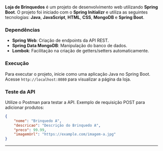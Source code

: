 
**Loja de Brinquedos** é um projeto de desenvolvimento web utilizando **Spring Boot**. O projeto foi iniciado com o **Spring Initializr** e utiliza as seguintes tecnologias: **Java**, **JavaScript**, **HTML**, **CSS**, **MongoDB** e **Spring Boot**.

### Dependências
- **Spring Web**: Criação de endpoints da API REST.
- **Spring Data MongoDB**: Manipulação do banco de dados.
- **Lombok**: Facilitação na criação de getters/setters automaticamente.

### Execução
Para executar o projeto, inicie como uma aplicação Java no Spring Boot. Acesse `http://localhost:8080` para visualizar a página da loja.

### Teste da API
Utilize o Postman para testar a API. Exemplo de requisição POST para adicionar produtos:
```json
{
    "nome": "Brinquedo A",
    "descricao": "Descrição do Brinquedo A",
    "preco": 99.99,
    "imagemUrl": "https://example.com/imagem-a.jpg"
}
```

---

